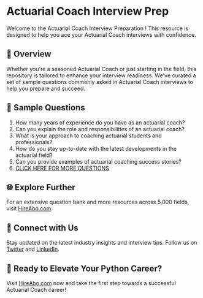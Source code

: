 # Actuarial Coach Interview Prep

Welcome to the Actuarial Coach Interview Preparation ! This resource is designed to help you ace your Actuarial Coach interviews with confidence.

## 🚀 Overview

Whether you're a seasoned Actuarial Coach or just starting in the field, this repository is tailored to enhance your interview readiness. We've curated a set of sample questions commonly asked in Actuarial Coach interviews to help you prepare and succeed.

## 📝 Sample Questions

1. How many years of experience do you have as an actuarial coach?
2. Can you explain the role and responsibilities of an actuarial coach?
3. What is your approach to coaching actuarial students and professionals?
4. How do you stay up-to-date with the latest developments in the actuarial field?
5. Can you provide examples of actuarial coaching success stories?
6. [CLICK HERE FOR MORE QUESTIONS](https://hireabo.com/job/19_2_32/Actuarial%20Coach)

## 🌐 Explore Further

For an extensive question bank and more resources across 5,000 fields, visit [HireAbo.com](https://www.hireabo.com).

## 📱 Connect with Us

Stay updated on the latest industry insights and interview tips. Follow us on [Twitter](https://twitter.com/hireabo) and [LinkedIn](https://www.linkedin.com/in/hire-abo-3609972a8/).

## 🚀 Ready to Elevate Your Python Career?

Visit [HireAbo.com](https://www.hireabo.com) now and take the first step towards a successful Actuarial Coach career!
